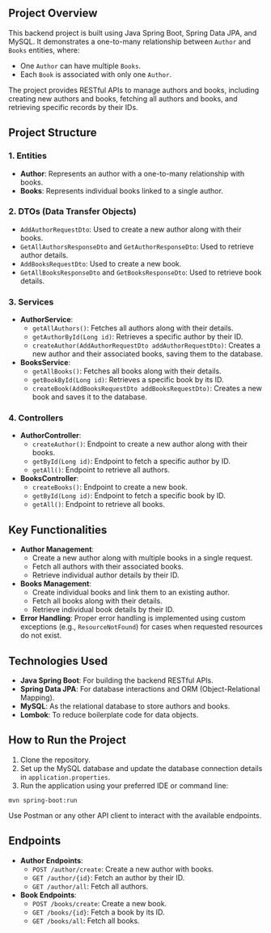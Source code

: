 <h2>Project Overview</h2>
<p>This backend project is built using Java Spring Boot, Spring Data JPA, and MySQL. It demonstrates a one-to-many relationship between <code>Author</code> and <code>Books</code> entities, where:</p>
<ul>
  <li>One <code>Author</code> can have multiple <code>Books</code>.</li>
  <li>Each <code>Book</code> is associated with only one <code>Author</code>.</li>
</ul>
<p>The project provides RESTful APIs to manage authors and books, including creating new authors and books, fetching all authors and books, and retrieving specific records by their IDs.</p>

<h2>Project Structure</h2>

<h3>1. Entities</h3>
<ul>
  <li><strong>Author</strong>: Represents an author with a one-to-many relationship with books.</li>
  <li><strong>Books</strong>: Represents individual books linked to a single author.</li>
</ul>

<h3>2. DTOs (Data Transfer Objects)</h3>
<ul>
  <li><code>AddAuthorRequestDto</code>: Used to create a new author along with their books.</li>
  <li><code>GetAllAuthorsResponseDto</code> and <code>GetAuthorResponseDto</code>: Used to retrieve author details.</li>
  <li><code>AddBooksRequestDto</code>: Used to create a new book.</li>
  <li><code>GetAllBooksResponseDto</code> and <code>GetBooksResponseDto</code>: Used to retrieve book details.</li>
</ul>

<h3>3. Services</h3>
<ul>
  <li><strong>AuthorService</strong>:
    <ul>
      <li><code>getAllAuthors()</code>: Fetches all authors along with their details.</li>
      <li><code>getAuthorById(Long id)</code>: Retrieves a specific author by their ID.</li>
      <li><code>createAuthor(AddAuthorRequestDto addAuthorRequestDto)</code>: Creates a new author and their associated books, saving them to the database.</li>
    </ul>
  </li>
  <li><strong>BooksService</strong>:
    <ul>
      <li><code>getAllBooks()</code>: Fetches all books along with their details.</li>
      <li><code>getBookById(Long id)</code>: Retrieves a specific book by its ID.</li>
      <li><code>createBook(AddBooksRequestDto addBooksRequestDto)</code>: Creates a new book and saves it to the database.</li>
    </ul>
  </li>
</ul>

<h3>4. Controllers</h3>
<ul>
  <li><strong>AuthorController</strong>:
    <ul>
      <li><code>createAuthor()</code>: Endpoint to create a new author along with their books.</li>
      <li><code>getById(Long id)</code>: Endpoint to fetch a specific author by ID.</li>
      <li><code>getAll()</code>: Endpoint to retrieve all authors.</li>
    </ul>
  </li>
  <li><strong>BooksController</strong>:
    <ul>
      <li><code>createBooks()</code>: Endpoint to create a new book.</li>
      <li><code>getById(Long id)</code>: Endpoint to fetch a specific book by ID.</li>
      <li><code>getAll()</code>: Endpoint to retrieve all books.</li>
    </ul>
  </li>
</ul>

<h2>Key Functionalities</h2>
<ul>
  <li><strong>Author Management</strong>:
    <ul>
      <li>Create a new author along with multiple books in a single request.</li>
      <li>Fetch all authors with their associated books.</li>
      <li>Retrieve individual author details by their ID.</li>
    </ul>
  </li>
  <li><strong>Books Management</strong>:
    <ul>
      <li>Create individual books and link them to an existing author.</li>
      <li>Fetch all books along with their details.</li>
      <li>Retrieve individual book details by their ID.</li>
    </ul>
  </li>
  <li><strong>Error Handling</strong>: Proper error handling is implemented using custom exceptions (e.g., <code>ResourceNotFound</code>) for cases when requested resources do not exist.</li>
</ul>

<h2>Technologies Used</h2>
<ul>
  <li><strong>Java Spring Boot</strong>: For building the backend RESTful APIs.</li>
  <li><strong>Spring Data JPA</strong>: For database interactions and ORM (Object-Relational Mapping).</li>
  <li><strong>MySQL</strong>: As the relational database to store authors and books.</li>
  <li><strong>Lombok</strong>: To reduce boilerplate code for data objects.</li>
</ul>

<h2>How to Run the Project</h2>
<ol>
  <li>Clone the repository.</li>
  <li>Set up the MySQL database and update the database connection details in <code>application.properties</code>.</li>
  <li>Run the application using your preferred IDE or command line:</li>
</ol>
<pre><code>mvn spring-boot:run</code></pre>
<p>Use Postman or any other API client to interact with the available endpoints.</p>

<h2>Endpoints</h2>
<ul>
  <li><strong>Author Endpoints</strong>:
    <ul>
      <li><code>POST /author/create</code>: Create a new author with books.</li>
      <li><code>GET /author/{id}</code>: Fetch an author by their ID.</li>
      <li><code>GET /author/all</code>: Fetch all authors.</li>
    </ul>
  </li>
  <li><strong>Book Endpoints</strong>:
    <ul>
      <li><code>POST /books/create</code>: Create a new book.</li>
      <li><code>GET /books/{id}</code>: Fetch a book by its ID.</li>
      <li><code>GET /books/all</code>: Fetch all books.</li>
    </ul>
  </li>
</ul>
